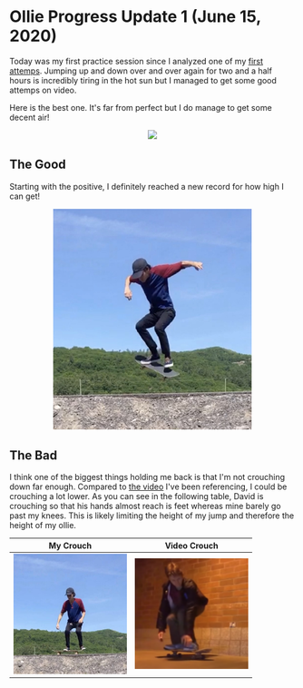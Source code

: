 
# Ollie Progress Update 1 (June 15, 2020)

Today was my first practice session since I analyzed one of my [first attemps](ollie-first-attempts.md). 
Jumping up and down over and over again for two and a half hours is incredibly tiring in the hot 
sun but I managed to get some good attemps on video.

Here is the best one. It's far from perfect but I do manage to get some decent air!

<p align="center">
  <img src="ollie3.gif" />
</p>

## The Good

Starting with the positive, I definitely reached a new record for how high I can get!

<p align="center">
  <img src="ollie-height.JPG" width="350"/>
</p>

## The Bad

I think one of the biggest things holding me back is that I'm not crouching down far enough.
Compared to [the video](https://www.youtube.com/watch?v=7Wd5_VC5U0I&feature=youtu.be) I've been 
referencing, I could be crouching a lot lower. As you can see in the following table, David is
crouching so that his hands almost reach is feet whereas mine barely go past my knees. This 
is likely limiting the height of my jump and therefore the height of my ollie.

My Crouch                                 | Video Crouch
:----------------------------------------:|:-------------------------:
<img src="ollie-crouch.JPG" width="200"/> | <img src="reference-crouch.PNG" width="200"/>
